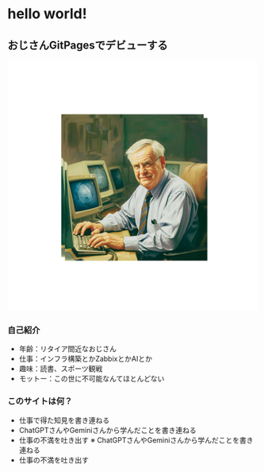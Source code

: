  # hello world!
 
  ## おじさんGitPagesでデビューする

 ![自画像(嘘)](./assets/1.png)
 
  ### 自己紹介
 
   * 年齢：リタイア間近なおじさん
   * 仕事：インフラ構築とかZabbixとかAIとか
   * 趣味：読書、スポーツ観戦
   * モットー：この世に不可能なんてほとんどない
 
  ### このサイトは何？
 
   * 仕事で得た知見を書き連ねる
   * ChatGPTさんやGeminiさんから学んだことを書き連ねる
   * 仕事の不満を吐き出す 
   ※ ChatGPTさんやGeminiさんから学んだことを書き連ねる
   * 仕事の不満を吐き出す 
